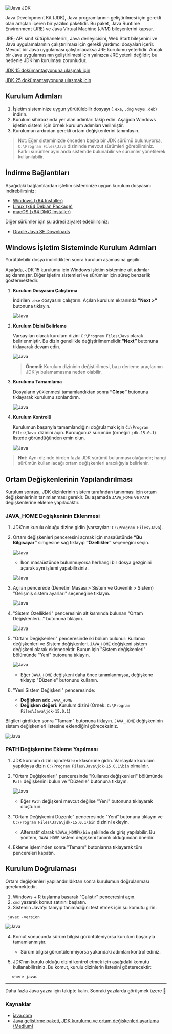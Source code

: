 ![Java JDK](../../img/java.png)

Java Development Kit (JDK), Java programlarının geliştirilmesi için gerekli olan araçları içeren bir yazılım paketidir. Bu paket, Java Runtime Environment (JRE) ve Java Virtual Machine (JVM) bileşenlerini kapsar.

JRE; API sınıf kütüphanelerini, Java derleyicisini, Web Start bileşenini ve Java uygulamalarının çalıştırılması için gerekli yardımcı dosyaları içerir. Mevcut bir Java uygulaması çalıştırılacaksa JRE kurulumu yeterlidir. Ancak bir Java uygulamasının geliştirilmesi için yalnızca JRE yeterli değildir; bu nedenle JDK’nın kurulması zorunludur.

[JDK 15 dokümantasyonuna ulaşmak için](https://docs.oracle.com/en/java/javase/15/)

[JDK 25 dokümantasyonuna ulaşmak için](https://docs.oracle.com/en/java/javase/25/)

## Kurulum Adımları

1. İşletim sisteminize uygun yürütülebilir dosyayı (`.exe`, `.dmg` veya `.deb`) indirin.
2. Kurulum sihirbazında yer alan adımları takip edin. Aşağıda Windows işletim sistemi için örnek kurulum adımları verilmiştir.
3. Kurulumun ardından gerekli ortam değişkenlerini tanımlayın.

> Not: Eğer sisteminizde önceden başka bir JDK sürümü bulunuyorsa, `C:\Program Files\Java` dizininde mevcut sürümleri görebilirsiniz. Farklı sürümler aynı anda sistemde bulunabilir ve sürümler yönetilerek kullanılabilir.

## İndirme Bağlantıları

Aşağıdaki bağlantılardan işletim sisteminize uygun kurulum dosyasını indirebilirsiniz:

- [Windows (x64 Installer)](https://www.oracle.com/java/technologies/downloads/?er=221886#jdk25-windows)
- [Linux (x64 Debian Package)](https://www.oracle.com/java/technologies/downloads/?er=221886#jdk25-linux)
- [macOS (x64 DMG Installer)](https://www.oracle.com/java/technologies/downloads/?er=221886#jdk25-mac)

Diğer sürümler için şu adresi ziyaret edebilirsiniz:

- [Oracle Java SE Downloads](https://www.oracle.com/java/technologies/javase-downloads.html)

## Windows İşletim Sisteminde Kurulum Adımları

Yürütülebilir dosya indirildikten sonra kurulum aşamasına geçilir.

Aşağıda, JDK 15 kurulumu için Windows işletim sistemine ait adımlar açıklanmıştır. Diğer işletim sistemleri ve sürümler için süreç benzerlik göstermektedir.

1. **Kurulum Dosyasını Çalıştırma**

   İndirilen `.exe` dosyasını çalıştırın. Açılan kurulum ekranında **"Next >"** butonuna tıklayın.

   ![Java](../../img/jdk-installation/1.png)

2. **Kurulum Dizini Belirleme**

   Varsayılan olarak kurulum dizini `C:\Program Files\Java` olarak belirlenmiştir. Bu dizin genellikle değiştirilmemelidir.**“Next”** butonuna tıklayarak devam edin.

   ![Java](../../img/jdk-installation/2.png)

   > **Önemli:** Kurulum dizininin değiştirilmesi, bazı derleme araçlarının JDK’yı bulamamasına neden olabilir.

3. **Kurulumu Tamamlama**

   Dosyaların yüklenmesi tamamlandıktan sonra **“Close”** butonuna tıklayarak kurulumu sonlandırın.

   ![Java](../../img/jdk-installation/3.png)

4. **Kurulum Kontrolü**

   Kurulumun başarıyla tamamlandığını doğrulamak için `C:\Program Files\Java `dizinini açın. Kurduğunuz sürümün (örneğin `jdk-15.0.1`) listede göründüğünden emin olun.

   ![Java](../../img/jdk-installation/4.png)

> **Not:** Aynı dizinde birden fazla JDK sürümü bulunması olağandır; hangi sürümün kullanılacağı ortam değişkenleri aracılığıyla belirlenir.

## Ortam Değişkenlerinin Yapılandırılması

Kurulum sonrası, JDK dizinlerinin sistem tarafından tanınması için ortam değişkenlerinin tanımlanması gerekir. Bu aşamada `JAVA_HOME` ve `PATH` değişkenlerine ekleme yapılacaktır.

### JAVA_HOME Değişkeninin Eklenmesi

1. JDK’nın kurulu olduğu dizine gidin (varsayılan: `C:\Program Files\Java`).
2. Ortam değişkenleri penceresini açmak için masaüstünde **“Bu Bilgisayar”** simgesine sağ tıklayıp **“Özellikler”** seçeneğini seçin.

   ![Java](../../img/jdk-installation/5.png)

   - İkon masaüstünde bulunmuyorsa herhangi bir dosya gezginini açarak aynı işlemi yapabilirsiniz.

   ![Java](../../img/jdk-installation/6.png)

3. Açılan pencerede (Denetim Masası > Sistem ve Güvenlik > Sistem) "Gelişmiş sistem ayarları" seçeneğine tıklayın.

   ![Java](../../img/jdk-installation/7.png)

4. "Sistem Özellikleri" penceresinin alt kısmında bulunan "Ortam Değişkenleri..." butonuna tıklayın.

   ![Java](../../img/jdk-installation/8.png)

5. "Ortam Değişkenleri" penceresinde iki bölüm bulunur: Kullanıcı değişkenleri ve Sistem değişkenleri. `JAVA_HOME` değişkeni sistem değişkeni olarak eklenecektir. Bunun için "Sistem değişkenleri" bölümünde "Yeni" butonuna tıklayın.

   ![Java](../../img/jdk-installation/9.png)

   - Eğer `JAVA_HOME` değişkeni daha önce tanımlanmışsa, değişkene tıklayıp "Düzenle" butonunu kullanın.

6. "Yeni Sistem Değişkeni" penceresinde:

   - **Değişken adı:** `JAVA_HOME`
   - **Değişken değeri:** Kurulum dizini (Örnek: `C:\Program Files\Java\jdk-15.0.1`)

Bilgileri girdikten sonra "Tamam" butonuna tıklayın. `JAVA_HOME` değişkeninin sistem değişkenleri listesine eklendiğini göreceksiniz.

![Java](../../img/jdk-installation/10.png)

### PATH Değişkenine Ekleme Yapılması

1. JDK kurulum dizini içindeki `bin` klasörüne gidin. Varsayılan kurulum yapıldıysa dizin `C:\Program Files\Java\jdk-15.0.1\bin` olmalıdır.
2. "Ortam Değişkenleri" penceresinde "Kullanıcı değişkenleri" bölümünde `Path` değişkenini bulun ve "Düzenle" butonuna tıklayın.

   ![Java](../../img/jdk-installation/11.png)

   - Eğer `Path` değişkeni mevcut değilse "Yeni" butonuna tıklayarak oluşturun.

3. "Ortam Değişkenini Düzenle" penceresinde "Yeni" butonuna tıklayın ve `C:\Program Files\Java\jdk-15.0.1\bin` dizinini ekleyin.

   - Alternatif olarak `%JAVA_HOME%\bin` şeklinde de giriş yapılabilir. Bu yöntem, `JAVA_HOME` sistem değişkeni tanımlı olduğundan önerilir.

4. Ekleme işleminden sonra "Tamam" butonlarına tıklayarak tüm pencereleri kapatın.

## Kurulum Doğrulaması

Ortam değişkenleri yapılandırıldıktan sonra kurulumun doğrulanması gerekmektedir.

1. Windows + R tuşlarına basarak "Çalıştır" penceresini açın.
2. `cmd` yazarak komut satırını başlatın.
3. Sistemin Java'yı tanıyıp tanımadığını test etmek için şu komutu girin:

```
 javac -version
```

![Java](../../img/jdk-installation/12.png)

4. Komut sonucunda sürüm bilgisi görüntüleniyorsa kurulum başarıyla tamamlanmıştır.

   - Sürüm bilgisi görüntülenmiyorsa yukarıdaki adımları kontrol ediniz.

5. JDK'nın kurulu olduğu dizini kontrol etmek için aşağıdaki komutu kullanabilirsiniz. Bu komut, kurulu dizinlerin listesini gösterecektir:

```
   where javac
```

---

Daha fazla Java yazısı için takipte kalın. Sonraki yazılarda görüşmek üzere 👋

### Kaynaklar

- [java.com](https://www.java.com)
- [Java geliştirme paketi, JDK kurulumu ve ortam değişkenleri ayarlama (Medium)](https://medium.com/@mesutbeysulen/java-geli%CC%87%C5%9Fti%CC%87rme-paketi%CC%87-jdk-kurulumu-ve-ortam-de%C4%9Fi%CC%87%C5%9Fkenleri%CC%87ni%CC%87-ayarlama-7f3d8380c36e)
